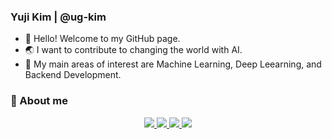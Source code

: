 ### Yuji Kim | @ug-kim

- 👋 Hello! Welcome to my GitHub page.
- 🌏 I want to contribute to changing the world with AI.
- 🌱 My main areas of interest are Machine Learning, Deep Leearning, and Backend Development.


### 💬 About me

<p align='center'>
<a href="https://ug-kim.oopy.io/"><img src="https://img.shields.io/badge/CV__Site-000000?style=flat&logo=HomeAdvisor&logoColor=white">
<a href="mailto:ug_kim@dgist.ac.kr"><img src="https://img.shields.io/badge/Mail-FF5050?style=flat&logo=Gmail&logoColor=white&link=">
<a href="https://www.linkedin.com/in/%EC%9C%A0%EC%A7%80-%EA%B9%80-b57022186/"><img src="https://img.shields.io/badge/LinkedIn-0A66C2?style=flat&logo=LinkedIn&logoColor=white">
<a href="https://www.facebook.com/yuji.kim.1004/"><img src="https://img.shields.io/badge/Facebook-1877F2?style=flat&logo=Facebook&logoColor=white">
</p>

<!--
**ug-kim/ug-kim** is a ✨ _special_ ✨ repository because its `README.md` (this file) appears on your GitHub profile.

Here are some ideas to get you started:

- 🔭 I’m currently working on ...
- 🌱 I’m currently learning ...
- 👯 I’m looking to collaborate on ...
- 🤔 I’m looking for help with ...
- 💬 Ask me about ...
- 📫 How to reach me: ...
- 😄 Pronouns: ...
- ⚡ Fun fact: ...
-->
